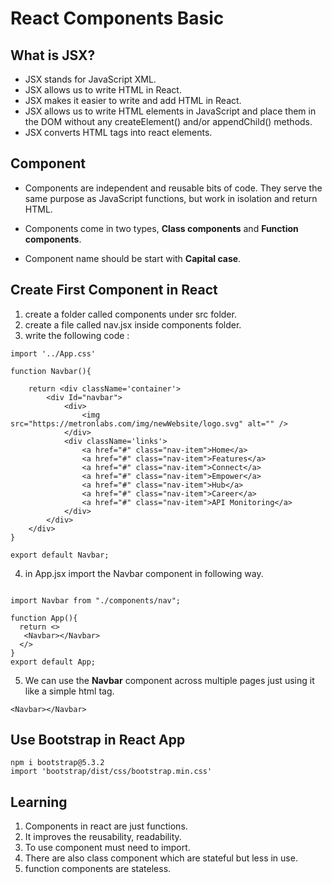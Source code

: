 # React Components Basic 

## What is JSX?

- JSX stands for JavaScript XML.
- JSX allows us to write HTML in React.
- JSX makes it easier to write and add HTML in React.
- JSX allows us to write HTML elements in JavaScript and place them in the DOM without any createElement()  and/or appendChild() methods.
- JSX converts HTML tags into react elements.


## Component 

- Components are independent and reusable bits of code. They serve the same purpose as JavaScript functions, but work in isolation and return HTML.

- Components come in two types, **Class components** and **Function components**.
- Component name should be start with **Capital case**.

## Create First Component in React

1. create a folder called components under src folder.
2. create a file called nav.jsx inside components folder.
3. write the following code : 

```
import '../App.css'

function Navbar(){

    return <div className='container'>
        <div Id="navbar">
            <div>
                <img src="https://metronlabs.com/img/newWebsite/logo.svg" alt="" />
            </div>
            <div className='links'>
                <a href="#" class="nav-item">Home</a>
                <a href="#" class="nav-item">Features</a>
                <a href="#" class="nav-item">Connect</a>
                <a href="#" class="nav-item">Empower</a>
                <a href="#" class="nav-item">Hub</a>
                <a href="#" class="nav-item">Career</a>
                <a href="#" class="nav-item">API Monitoring</a>
            </div>
        </div>
    </div>
}

export default Navbar;
```
4. in App.jsx import the Navbar component in following way.
```

import Navbar from "./components/nav";

function App(){
  return <>
   <Navbar></Navbar>
  </>
}
export default App;
```
5. We can use the **Navbar** component across multiple pages just using it like a simple html tag.
```
<Navbar></Navbar>
```

## Use Bootstrap in React App

```
npm i bootstrap@5.3.2
import 'bootstrap/dist/css/bootstrap.min.css'
```


## Learning

1. Components in react are just functions.
1. It improves the reusability, readability.
1. To use component must need to import.
1. There are also class component which are stateful but less in use.
1. function components are stateless.


